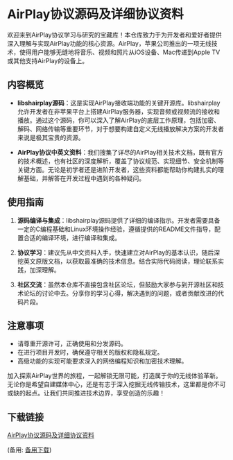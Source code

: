 # AirPlay协议源码及详细协议资料

欢迎来到AirPlay协议学习与研究的宝藏库！本仓库致力于为开发者和爱好者提供深入理解与实现AirPlay功能的核心资源。AirPlay，苹果公司推出的一项无线技术，使得用户能够无缝地将音乐、视频和照片从iOS设备、Mac传递到Apple TV或其他支持AirPlay的设备上。

## 内容概览

- **libshairplay源码**：这是实现AirPlay接收端功能的关键开源库。libshairplay允许开发者在非苹果平台上搭建AirPlay服务器，实现音频或视频流的接收和播放。通过这个源码，你可以深入了解AirPlay的底层工作原理，包括加密、解码、网络传输等重要环节，对于想要构建自定义无线播放解决方案的开发者来说是极其宝贵的资源。

- **AirPlay协议中英文资料**：我们搜集了详尽的AirPlay相关技术文档，既有官方的技术概述，也有社区的深度解析，覆盖了协议规范、实现细节、安全机制等关键方面。无论是初学者还是进阶开发者，这些资料都能帮助你构建扎实的理解基础，并解答在开发过程中遇到的各种疑问。

## 使用指南

1. **源码编译与集成**：libshairplay源码提供了详细的编译指示。开发者需要具备一定的C编程基础和Linux环境操作经验，遵循提供的README文件指导，配置合适的编译环境，进行编译和集成。

2. **协议学习**：建议先从中文资料入手，快速建立对AirPlay的基本认识，随后深挖英文原版文档，以获取最准确的技术信息。结合实际代码阅读，理论联系实践，加深理解。

3. **社区交流**：虽然本仓库不直接包含社区论坛，但鼓励大家参与到开源社区和技术论坛的讨论中去。分享你的学习心得，解决遇到的问题，或者贡献改进的代码片段。

## 注意事项

- 请尊重开源许可，正确使用和分发源码。
- 在进行项目开发时，确保遵守相关的版权和隐私规定。
- 高级功能的实现可能要求深入的网络编程知识和加密技术理解。

加入探索AirPlay世界的旅程，一起解锁无限可能，打造属于你的无线体验革新。无论你是希望自建媒体中心，还是有志于深入挖掘无线传输技术，这里都是你不可或缺的起点。让我们共同推进技术边界，享受创造的乐趣！

## 下载链接
[AirPlay协议源码及详细协议资料](https://pan.quark.cn/s/778d836a923b) 

(备用: [备用下载](https://pan.baidu.com/s/1UrBi40f8pa7GfJ16VY6K3g?pwd=1234))

